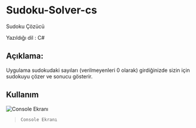 # Sudoku-Solver-cs
Sudoku Çözücü

Yazıldığı dil : C#

## Açıklama:
Uygulama sudokudaki sayıları (verilmeyenleri 0 olarak) girdiğinizde sizin için sudokuyu çözer ve sonucu gösterir.



## Kullanım

![Console Ekranı](https://github.com/Hamza-Eren/Sudoku-Solver-cs/blob/main/kullanım/ornek.png)
> `Console Ekranı`
